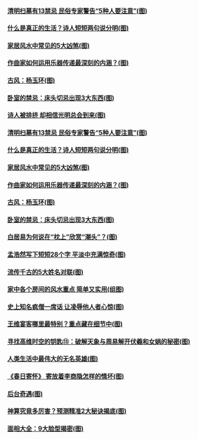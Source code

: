 #### [清明扫墓有13禁忌 民俗专家警告“5种人要注意”(图)](../pages/p7/1002217.md?t=04020306) 
#### [什么是真正的生活？诗人短短两句说分明(图)](../pages/p7/1002082.md?t=04020306) 
#### [家居风水中常见的5大凶煞(图)](../pages/p7/1000955.md?t=04020306) 
#### [作曲家如何运用乐器传递最深刻的内涵？(图)](../pages/p7/1002120.md?t=04020306) 
#### [古风：杨玉环(图)](../pages/p7/1002162.md?t=04020306) 
#### [卧室的禁忌：床头切忌出现3大东西(图)](../pages/p7/1000938.md?t=04020306) 
#### [诗人被排挤 却相信光明总会到来(图)](../pages/p7/1001855.md?t=04020306) 
#### [清明扫墓有13禁忌 民俗专家警告“5种人要注意”(图)](../pages/p7/1002217.md?t=04020306) 
#### [什么是真正的生活？诗人短短两句说分明(图)](../pages/p7/1002082.md?t=04020306) 
#### [家居风水中常见的5大凶煞(图)](../pages/p7/1000955.md?t=04020306) 
#### [作曲家如何运用乐器传递最深刻的内涵？(图)](../pages/p7/1002120.md?t=04020306) 
#### [古风：杨玉环(图)](../pages/p7/1002162.md?t=04020306) 
#### [卧室的禁忌：床头切忌出现3大东西(图)](../pages/p7/1000938.md?t=04020306) 
#### [白居易为何说在“枕上”欣赏“潮头”？(图)](../pages/p7/1002046.md?t=04020306) 
#### [孟浩然写下短短28个字 平淡中充满惊奇(图)](../pages/p7/1001396.md?t=04020306) 
#### [流传千古的5大姓名对联(图)](../pages/p7/1001209.md?t=04020306) 
#### [家中各个房间的风水重点 简单又实用(组图)](../pages/p7/1000934.md?t=04020306) 
#### [史上知名疯僧一席话 让凌辱他人者心惊(图)](../pages/p7/1001096.md?t=04020306) 
#### [王维宴客哪里最特别？重点藏在细节中(图)](../pages/p7/1001780.md?t=04020306) 
#### [寻找高维时空的钥匙⑬：破解天象与周易解开伏羲和女娲的秘密(图)](../pages/p7/1001916.md?t=04020306) 
#### [人类生活中最伟大的无名英雄(图)](../pages/p7/1001021.md?t=04020306) 
#### [《春日寄怀》 寄放着李商隐怎样的情坏(图)](../pages/p7/1001478.md?t=04020306) 
#### [后台奇遇(图)](../pages/p7/1001470.md?t=04020306) 
#### [神算究竟多厉害？预测精准2大秘诀揭底(图)](../pages/p7/1000588.md?t=04020306) 
#### [面相大全：9大脸型揭密(图)](../pages/p7/1000349.md?t=04020306) 
